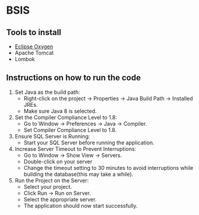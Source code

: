 # BSIS
## Tools to install
- [Eclipse Oxygen](https://www.eclipse.org/downloads/packages/release/oxygen/r)
- Apache Tomcat 
- Lombok

## Instructions on how to run the code
1. Set Java as the build path:
   - Right-click on the project → Properties → Java Build Path → Installed JREs.
   - Make sure Java 8 is selected.
2. Set the Compiler Compliance Level to 1.8:
   - Go to Window → Preferences → Java → Compiler.
   - Set Compiler Compliance Level to 1.8.
3. Ensure SQL Server is Running:
   - Start your SQL Server before running the application.
4. Increase Server Timeout to Prevent Interruptions:
   - Go to Window → Show View → Servers.
   - Double-click on your server
   - Change the timeout setting to 30 minutes to avoid interruptions while building the database(this may take a while).
5. Run the Project on the Server:
   - Select your project.
   - Click Run → Run on Server.
   - Select the appropriate server.
   - The application should now start successfully.
